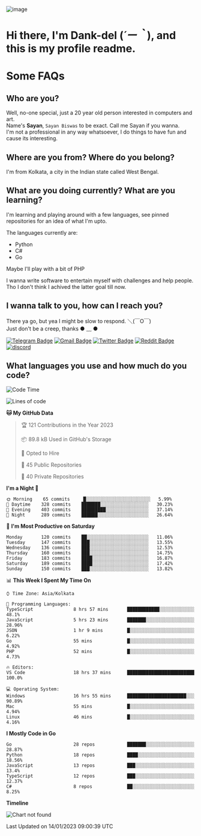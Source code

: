 ![image](https://user-images.githubusercontent.com/63096193/125182844-29f20800-e22f-11eb-8dc9-b0f2d29647bb.png)

# **Hi there, I'm Dank-del (*´ー｀*), and this is my profile readme.**
<!--  [![Profile views](https://gpvc.arturio.dev/dank-del)](https://github.com/dank-del) -->
# Some FAQs

## **Who are you?**

Well, no-one special, just a 20 year old person interested in computers and art. \
Name's **Sayan**, `Sayan Biswas` to be exact. Call me Sayan if you wanna. \
I'm not a professional in any way whatsoever, I do things to have fun and cause its interesting.

## **Where are you from? Where do you belong?**

I'm from Kolkata, a city in the Indian state called West Bengal.

## **What are you doing currently? What are you learning?**

I'm learning and playing around with a few languages, see pinned repositories for an idea of what I'm upto.

The languages currently are:

- Python
- C#
- Go

Maybe I'll play with a bit of PHP

I wanna write software to entertain myself with challenges and help people. \
Tho I don't think I achived the latter goal till now.

<!--## **Eww, I see a weeb profile.**

Can't help it, it's the best way to hide my face on this account
> Why do people hate weebs .-.

## **Cool, what more interests you?**

My interests are quite, weird. They're scattered all over the place. \
I've been fascinated by music and have studied it since the age of 6, I've performed on stage and on air but yeah now I've been away from that. I specialize in key instruments. \
Another thing that interests me is Media Production, aka, working with audio, video and broadcasting media.

> I just like art in general. also feeds the reason of me being obsessed with Japanese drawings (⋟ ﹏ ⋞)-->

## **I wanna talk to you, how can I reach you?**

There ya go, but yea I might be slow to respond. ＼(￣O￣) \
Just don't be a creep, thanks ● ﹏ ●

[![Telegram Badge](https://img.shields.io/badge/-dank_as_fuck-1ca0f1?style=flat-square&logo=telegram&logoColor=white&link=https://t.me/dank_as_fuck)](https://t.me/dank_as_fuck)
[![Gmail Badge](https://img.shields.io/badge/-sayan@asia.com-c14438?style=flat-square&logo=Gmail&logoColor=white&link=mailto:sayan@asia.com)](mailto:sayan@asia.com)
[![Twitter Badge](https://img.shields.io/twitter/follow/TheDankDel?style=social)](https://twitter.com/TheDankDel)
[![Reddit Badge](https://img.shields.io/reddit/user-karma/combined/dank_as_fuck_?style=social)](https://www.reddit.com/user/dank_as_fuck_/)
[![discord](https://discord-md-badge.vercel.app/api/shield/506536929152466945?style=social)](https://discordapp.com/users/506536929152466945)

## **What languages you use and how much do you code?**

<!--START_SECTION:waka-->
![Code Time](http://img.shields.io/badge/Code%20Time-1%2C009%20hrs%202%20mins-blue)

![Lines of code](https://img.shields.io/badge/From%20Hello%20World%20I%27ve%20Written-1%20Million%20lines%20of%20code-blue)

**🐱 My GitHub Data** 

> 🏆 121 Contributions in the Year 2023
 > 
> 📦 89.8 kB Used in GitHub's Storage 
 > 
> 💼 Opted to Hire
 > 
> 📜 45 Public Repositories 
 > 
> 🔑 40 Private Repositories  
 > 
**I'm a Night 🦉** 

```text
🌞 Morning    65 commits     █░░░░░░░░░░░░░░░░░░░░░░░░   5.99% 
🌆 Daytime    328 commits    ███████░░░░░░░░░░░░░░░░░░   30.23% 
🌃 Evening    403 commits    █████████░░░░░░░░░░░░░░░░   37.14% 
🌙 Night      289 commits    ██████░░░░░░░░░░░░░░░░░░░   26.64%

```
📅 **I'm Most Productive on Saturday** 

```text
Monday       120 commits    ██░░░░░░░░░░░░░░░░░░░░░░░   11.06% 
Tuesday      147 commits    ███░░░░░░░░░░░░░░░░░░░░░░   13.55% 
Wednesday    136 commits    ███░░░░░░░░░░░░░░░░░░░░░░   12.53% 
Thursday     160 commits    ███░░░░░░░░░░░░░░░░░░░░░░   14.75% 
Friday       183 commits    ████░░░░░░░░░░░░░░░░░░░░░   16.87% 
Saturday     189 commits    ████░░░░░░░░░░░░░░░░░░░░░   17.42% 
Sunday       150 commits    ███░░░░░░░░░░░░░░░░░░░░░░   13.82%

```


📊 **This Week I Spent My Time On** 

```text
⌚︎ Time Zone: Asia/Kolkata

💬 Programming Languages: 
TypeScript               8 hrs 57 mins       ████████████░░░░░░░░░░░░░   48.1% 
JavaScript               5 hrs 23 mins       ███████░░░░░░░░░░░░░░░░░░   28.96% 
JSON                     1 hr 9 mins         █░░░░░░░░░░░░░░░░░░░░░░░░   6.22% 
Go                       55 mins             █░░░░░░░░░░░░░░░░░░░░░░░░   4.92% 
PHP                      52 mins             █░░░░░░░░░░░░░░░░░░░░░░░░   4.73%

🔥 Editors: 
VS Code                  18 hrs 37 mins      █████████████████████████   100.0%

💻 Operating System: 
Windows                  16 hrs 55 mins      ██████████████████████░░░   90.89% 
Mac                      55 mins             █░░░░░░░░░░░░░░░░░░░░░░░░   4.94% 
Linux                    46 mins             █░░░░░░░░░░░░░░░░░░░░░░░░   4.16%

```

**I Mostly Code in Go** 

```text
Go                       28 repos            ███████░░░░░░░░░░░░░░░░░░   28.87% 
Python                   18 repos            ████░░░░░░░░░░░░░░░░░░░░░   18.56% 
JavaScript               13 repos            ███░░░░░░░░░░░░░░░░░░░░░░   13.4% 
TypeScript               12 repos            ███░░░░░░░░░░░░░░░░░░░░░░   12.37% 
C#                       8 repos             ██░░░░░░░░░░░░░░░░░░░░░░░   8.25%

```


**Timeline**

![Chart not found](https://raw.githubusercontent.com/Dank-del/Dank-del/main/charts/bar_graph.png) 


 Last Updated on 14/01/2023 09:00:39 UTC
<!--END_SECTION:waka-->

<!--## **Can I stalk your spotify?**

Um sure.

![OwO Spotify](https://spotify-recently-played-readme.vercel.app/api?user=31fdrsslnr7nvq4ytqwtw7c4rxfm&count=5)-->
